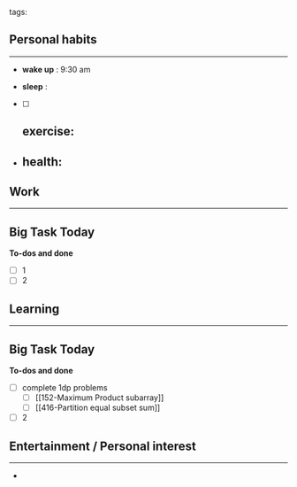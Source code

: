 tags: 
## Personal habits
--- 

- **wake up** : 9:30 am

- **sleep** :

- [ ] **exercise**:
	- 

-  **health**: 
	- 



## Work
---

Big Task Today 
- 


**To-dos and done**
- [ ] 1
- [ ] 2

## Learning
--- 

Big Task Today 
- 


**To-dos and done**
- [ ] complete 1dp problems
	- [ ] [[152-Maximum Product subarray]]
	- [ ] [[416-Partition equal subset sum]]
- [ ] 2
## Entertainment / Personal interest
---
- 